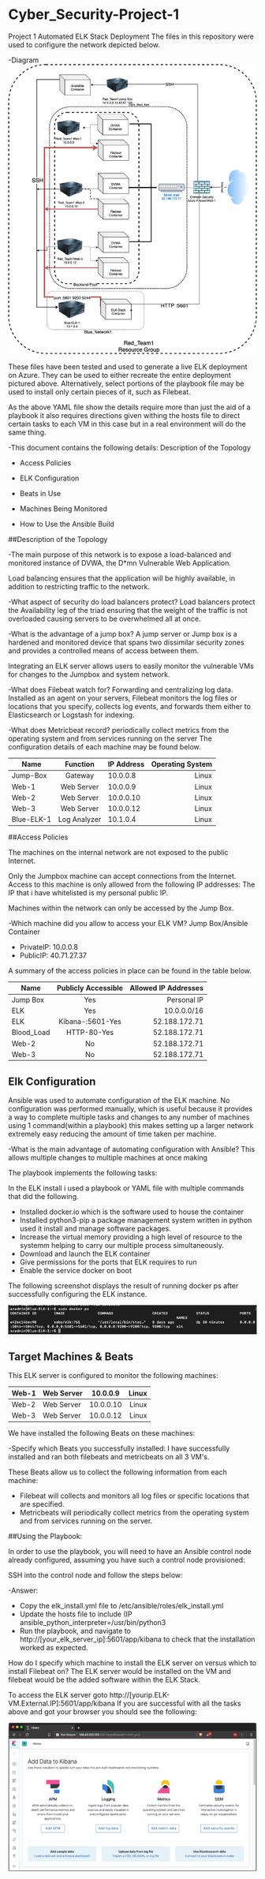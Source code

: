 # Cyber_Security-Project-1
Project 1
Automated ELK Stack Deployment
The files in this repository were used to configure the network depicted below.

-Diagram 
![](Project%201%20Diagram.png)

These files have been tested and used to generate a live ELK deployment on Azure. They can be used to either recreate the entire deployment pictured above. Alternatively, select portions of the playbook file may be used to install only certain pieces of it, such as Filebeat.

As the above YAML file show the details require more than just the aid of a playbook it also requires directions given withing the hosts file to direct certain tasks to each VM in this case but in a real environment will do the same thing.

-This document contains the following details: Description of the Topology

- Access Policies

- ELK Configuration

 - Beats in Use

 - Machines Being Monitored

- How to Use the Ansible Build

##Description of the Topology


-The main purpose of this network is to expose a load-balanced and monitored instance of DVWA, the D*mn Vulnerable Web Application.

Load balancing ensures that the application will be highly available, in addition to restricting traffic to the network.

-What aspect of security do load balancers protect?
Load balancers protect the Availability leg of the triad ensuring that the weight of the traffic is not overloaded causing servers to be overwhelmed all at once.

-What is the advantage of a jump box?
A jump server or Jump box is a hardened and monitored device that spans two dissimilar security zones and provides a controlled means of access between them.

Integrating an ELK server allows users to easily monitor the vulnerable VMs for changes to the Jumpbox and system network.

-What does Filebeat watch for? 
Forwarding and centralizing log data. Installed as an agent on your servers, Filebeat monitors the log files or locations that you specify, collects log events, and forwards them either to Elasticsearch or Logstash for indexing.

-What does Metricbeat record? periodically collect metrics from the operating system and from services running on the server
The configuration details of each machine may be found below.




| Name       |    Function  |  IP Address  |  Operating System  |
|----------- | :-----------:| ------------ | -----------------: |
| Jump-Box   | Gateway      | 10.0.0.8     | Linux
| Web-1      | Web Server   | 10.0.0.9     | Linux
| Web-2      | Web Server   | 10.0.0.10    | Linux
| Web-3      | Web Server   | 10.0.0.12    | Linux
| Blue-ELK-1 | Log Analyzer | 10.1.0.4     | Linux

##Access Policies

The machines on the internal network are not exposed to the public Internet.

Only the Jumpbox machine can accept connections from the Internet. Access to this machine is only allowed from the following IP addresses: The IP that i have whitelisted is my personal public IP.

Machines within the network can only be accessed by the Jump Box.

-Which machine did you allow to access your ELK VM? 
Jump Box/Ansible Container
- PrivateIP: 10.0.0.8
- PublicIP: 40.71.27.37

A summary of the access policies in place can be found in the table below.

| Name       | Publicly Accessible  | Allowed IP Addresses |
| ---------- | :------------------: | -------------------: | 
| Jump Box   |  Yes                 |     Personal IP      | 
| ELK        |  Yes                 |    10.0.0.0/16       |
| ELK        | Kibana-:5601-Yes     |    52.188.172.71     |
| Blood_Load | HTTP-80-Yes          |    52.188.172.71     |
| Web-2      |  No                  |    52.188.172.71     |
| Web-3      |  No                  |    52.188.172.71     |

## Elk Configuration

Ansible was used to automate configuration of the ELK machine. No configuration was performed manually, which is useful because it provides a way to complete multiple tasks and changes to any number of machines using 1 command(within a playbook) this makes setting up a larger network extremely easy reducing the amount of time taken per machine.


-What is the main advantage of automating configuration with Ansible? 
This allows multiple changes to multiple machines at once making

The playbook implements the following tasks:

In the ELK install i used a playbook or YAML file with multiple commands that did the following.
- Installed docker.io which is the software used to house the container
- Installed python3-pip a package management system written in python used it install and manage software packages.
- Increase the virtual memory providing a high level of resource to the systemm helping to carry our multiple process simultaneously. 
- Download and launch the ELK container
- Give permissions for the ports that ELK requires to run
- Enable the service docker on boot

The following screenshot displays the result of running docker ps after successfully configuring the ELK instance.

![](Docker%20ps.png)

## Target Machines & Beats

This ELK server is configured to monitor the following machines: 

| Web-1 | Web Server | 10.0.0.9  | Linux   |
| ----- | ---------- | :-------: | ------: |
| Web-2 | Web Server | 10.0.0.10 | Linux   |
| Web-3 | Web Server | 10.0.0.12 | Linux   |

We have installed the following Beats on these machines:

-Specify which Beats you successfully installed:
I have successfully installed and ran both filebeats and metricbeats on all 3 VM's.

These Beats allow us to collect the following information from each machine:
- Filebeat will collects and monitors all log files or specific locations that are specified.
- Metricbeats will periodically collect metrics from the operating system and from services running on the server.

##Using the Playbook:

In order to use the playbook, you will need to have an Ansible control node already configured, assuming you have such a control node provisioned:

SSH into the control node and follow the steps below:

-Answer:

- Copy the elk_install.yml file to /etc/ansible/roles/elk_install.yml
- Update the hosts file to include (IP ansible_python_interpreter=/usr/bin/python3
- Run the playbook, and navigate to http://[your_elk_server_ip]:5601/app/kibana to check that the installation worked as expected.



How do I specify which machine to install the ELK server on versus which to install Filebeat on? The ELK server would be installed on the VM and filebeat would be the added software within the ELK Stack.

To access the ELK server goto  http://[yourip.ELK-VM.External.IP]:5601/app/kibana
If you are successful with all the tasks above and got your browser you should see the following:

![](Kibana.png)


 
